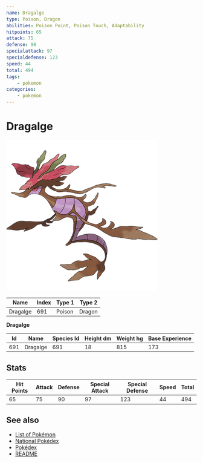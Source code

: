 ```yaml
---
name: Dragalge
type: Poison, Dragon
abilities: Poison Point, Poison Touch, Adaptability
hitpoints: 65
attack: 75
defense: 90
specialattack: 97
specialdefense: 123
speed: 44
total: 494
tags:
    - pokemon
categories:
    - pokemon
---
```


# Dragalge


![Dragalge](images/691.png)

| **Name** | **Index** | **Type 1** | **Type 2** |
|----|----|----|----|
| Dragalge | 691 | Poison | Dragon  |

**Dragalge** 




| **Id** | **Name** | **Species Id** | **Height dm** | **Weight hg** | **Base Experience** |
|--------|----------|----------------|------------|------------|---------------------|
| 691 | Dragalge | 691 | 18 | 815 | 173 |



## Stats

| **Hit Points** | **Attack** | **Defense** | **Special Attack** | **Special Defense** | **Speed** | **Total** |
|----------------|------------|-------------|--------------------|---------------------|-----------|-----------|
| 65 | 75 | 90 | 97 | 123 | 44 | 494 |

## See also

- [List of Pokémon](../pokemon.md)
- [National Pokédex](../national_pokedex.md)
- [Pokédex](../pokedex.md)
- [README](../README.md)

